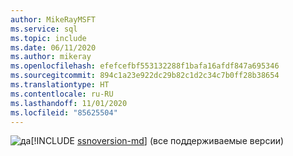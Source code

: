 ```yaml
---
author: MikeRayMSFT
ms.service: sql
ms.topic: include
ms.date: 06/11/2020
ms.author: mikeray
ms.openlocfilehash: efefcefbf553132288f1bafa16afdf847a695346
ms.sourcegitcommit: 894c1a23e922dc29b82c1d2c34c7b0ff28b38654
ms.translationtype: HT
ms.contentlocale: ru-RU
ms.lasthandoff: 11/01/2020
ms.locfileid: "85625504"
---
```

<Token>![да](../media/yes-icon.png)[!INCLUDE [ssnoversion-md](../ssnoversion-md.md)] (все поддерживаемые версии) </Token>

